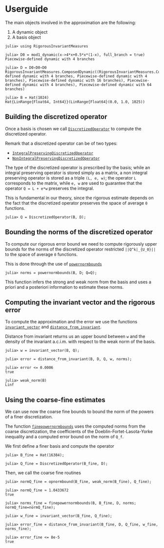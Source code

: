 # Userguide

The main objects involved in the approximation are the following:
1. A dynamic object
2. A basis object 

```jldoctest userguide
julia> using RigorousInvariantMeasures

julia> D0 = mod1_dynamic(x->4*x+0.5*x*(1-x), full_branch = true)
Piecewise-defined dynamic with 4 branches

julia> D = D0∘D0∘D0
RigorousInvariantMeasures.ComposedDynamic((RigorousInvariantMeasures.ComposedDynamic((Piecewise-defined dynamic with 4 branches, Piecewise-defined dynamic with 4 branches), Piecewise-defined dynamic with 16 branches), Piecewise-defined dynamic with 4 branches), Piecewise-defined dynamic with 64 branches)

julia> B = Hat(1024)
Hat{LinRange{Float64, Int64}}(LinRange{Float64}(0.0, 1.0, 1025))
```

## Building the discretized operator
Once a basis is chosen we call [`DiscretizedOperator`](@ref)
to compute the discretized operator.

Remark that a discretized operator can be of two types:
- [`IntegralPreservingDiscretizedOperator`](@ref)
- [`NonIntegralPreservingDiscretizedOperator`](@ref)

The type of the discretized operator is prescribed by the basis;
while an integral preserving operator is stored simply as a matrix,
a non integral preserving operator is stored as a triple
``(L, e, w)``; the operator ``L`` corresponds to the matrix,
while ``e, w`` are used to guarantee that the operator ``Q = L + e*w``
preserves the integral.

This is fundamental in our theory, since the rigorous estimate depends on the fact that the 
discretized operator preserves the space of average ``0`` functions.

```jldoctest userguide; filter = r".*"s
julia> Q = DiscretizedOperator(B, D);
```


## Bounding the norms of the discretized operator

To compute our rigorous error bound we need to compute rigorously
upper bounds for the norms of the discretized operator restricted 
``||Q^k|_{U_0}||`` to the space of average ``0`` functions.

This is done through the use of [`powernormbounds`](@ref)

```jldoctest userguide; filter = r".*"s
julia> norms = powernormbounds(B, D; Q=Q);
```

This function infers the strong and weak norm from the basis and uses a priori 
and a posteriori information to estimate these norms.

## Computing the invariant vector and the rigorous error
To compute the approximation and the error we use the functions 
[`invariant_vector`](@ref) and [`distance_from_invariant`](@ref).

Distance from invariant returns us an upper bound between 
``w`` and the density of the invariant a.c.i.m. with respect to the 
weak norm of the basis.

```jldoctest userguide
julia> w = invariant_vector(B, Q);

julia> error = distance_from_invariant(B, D, Q, w, norms);

julia> error <= 0.0006
true

julia> weak_norm(B)
Linf
```

## Using the coarse-fine estimates
We can use now the coarse fine bounds to bound the norm of the powers
of a finer discretization.

The function [`finepowernormbounds`](@ref) uses the computed norms 
from the coarse discretization, the coefficients of the Doeblin-Fortet-Lasota-Yorke
inequality and a computed error bound on the norm of ``Q_f``. 

We first define a finer basis and compute the operator
```jldoctest userguide; filter = r".*"s 
julia> B_fine = Hat(16384);

julia> Q_fine = DiscretizedOperator(B_fine, D);
```

Then, we call the coarse fine routines
```jldoctest userguide
julia> normQ_fine = opnormbound(B_fine, weak_norm(B_fine), Q_fine);

julia> normQ_fine ≈ 1.0433672
true

julia> norms_fine = finepowernormbounds(B, B_fine, D, norms; normQ_fine=normQ_fine);

julia> w_fine = invariant_vector(B_fine, Q_fine);
     
julia> error_fine = distance_from_invariant(B_fine, D, Q_fine, w_fine, norms_fine);

julia> error_fine <= 8e-5
true
```
